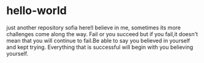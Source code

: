 # hello-world
just another repository
sofia here!I believe in me, sometimes its more challenges come along the way. Fail or you succeed but if you fail,it doesn't mean that you will continue to fail.Be able to say you believed in yourself and kept trying. Everything that is successful will begin with you believing yourself.

